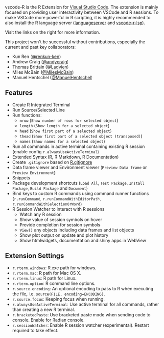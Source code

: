vscode-R is the R Extension for [Visual Studio Code](https://code.visualstudio.com/). The extension is mainly focused on providing user interactivity between VSCode and R sessions. To make VSCode more powerful in R scripting, it is highly recommended to also install the R language server ([languageserver](https://github.com/REditorSupport/languageserver) and [vscode-r-lsp](https://marketplace.visualstudio.com/items?itemName=REditorSupport.r-lsp)).

Visit the links on the right for more information.

This project won't be successful without contributions, especially the current and past key collaborators:

* Kun Ren ([@renkun-ken](https://github.com/renkun-ken))
* Andrew Craig ([@andycraig](https://github.com/andycraig))
* Thomas Brittain ([@Ladvien](https://github.com/Ladvien))
* Miles McBain ([@MilesMcBain](https://github.com/MilesMcBain))
* Manuel Hentschel ([@ManuelHentschel](https://github.com/ManuelHentschel))

## Features

* Create R Integrated Terminal
* Run Source/Selected Line
* Run functions:
  * `nrow` (`Show number of rows for selected object`)
  * `length` (`Show length for a selected object`)
  * `head` (`Show first part of a selected object`)
  * `thead` (`Show first part of a selected object (transposed)`)
  * `names` (`Show names for a selected object`)
* Run all commands in active terminal containing existing R session (enable config `r.alwaysUseActiveTerminal`)
* Extended Syntax (R, R Markdown, R Documentation)
* Create `.gitignore` based on [R.gitignore](https://github.com/github/gitignore/raw/master/R.gitignore)
* Data frame viewer and Environment viewer (`Preview Data frame` or `Preview Environment`)
* Snippets
* Package development shortcuts (`Load All`, `Test Package`, `Install Package`, `Build Package` and `Document`)
* Bind keys to custom R commands using command runner functions (`r.runCommand`, `r.runCommandWithEditorPath`, `r.runCommandWithSelectionOrWord`)
* R Session Watcher to interact with R sessions
  * Watch any R session
  * Show value of session symbols on hover
  * Provide completion for session symbols
  * `View()` any objects including data frames and list objects
  * Show plot output on update and plot history
  * Show htmlwidgets, documentation and shiny apps in WebView

## Extension Settings

* `r.rterm.windows`: R.exe path for windows.
* `r.rterm.mac`: R path for Mac OS X.
* `r.rterm.linux`: R path for Linux.
* `r.rterm.option`: R command line options.
* `r.source.encoding`: An optional encoding to pass to R when executing the file, i.e. `source(FILE, encoding=ENCODING)`.
* `r.source.focus`: Keeping focus when running.
* `r.alwaysUseActiveTerminal`: Use active terminal for all commands, rather than creating a new R terminal.
* `r.bracketedPaste`: Use bracketed paste mode when sending code to console. Enable for Radian console.
* `r.sessionWatcher`: Enable R session watcher (experimental). Restart required to take effect.
